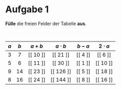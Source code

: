 <!--
version:  0.0.1

language: de

@style
input {
    text-align: center;
}

.flex-container {
    display: flex;
    flex-wrap: wrap;
    align-items: stretch;
    gap: 20px;
}

.flex-child {
    flex: 1;
    min-width: 350px;
    margin-right: 20px;
}

@media (max-width: 400px) {
    .flex-child {
        flex: 100%;
        margin-right: 0;
    }
}
@end

formula: \carry   \textcolor{red}{\scriptsize #1}
formula: \digit   \rlap{\carry{#1}}\phantom{#2}#2
formula: \permil  \text{‰}

import: https://raw.githubusercontent.com/liaTemplates/algebrite/master/README.md
import: https://raw.githubusercontent.com/LiaTemplates/Tikz-Jax/main/README.md

script: https://cdn.jsdelivr.net/gh/LiaTemplates/Tikz-Jax@main/dist/index.js

@round
<script>
  let value = `@input`;
  if (value.startsWith("@")) {
    ""
  } else {
    value = JSON.parse(value);
    value = value[0]
    value = value.replace(/,/g, ".");
    value = parseFloat(value);
    value = Math.round(value * Math.pow(10,@1)) / Math.pow(10,@1);
    value == @0
  }
</script>
@end

tags: Tabelle, Parameter, sehr leicht

-->




# Aufgabe 1

**Fülle** die freien Felder der Tabelle **aus**.

<br>

<!-- data-type="none" -->
|  $a$  |   $b$   |  $a+b$   |  $a \cdot b$ |  $b-a$   | $2 \cdot a$ |
| :---: | :-----: | :------: | :----------: | :------: | :---------: |
|   3   |     7   | [[ 10 ]] |   [[  21 ]]  | [[  4 ]] |  [[  6 ]]   |
|   5   |     6   | [[ 11 ]] |   [[  30 ]]  | [[  1 ]] |  [[ 10 ]]   |
|   9   |    14   | [[ 23 ]] |   [[ 126 ]]  | [[  5 ]] |  [[ 18 ]]   |
|   8   |    16   | [[ 24 ]] |   [[ 144 ]]  | [[  8 ]] |  [[ 16 ]]   |
